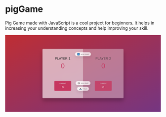 # pigGame
Pig Game made with JavaScript is a cool project for beginners. It helps in increasing your understanding concepts and help improving your skill.


<img src="Pig-Game.png" alt ="Pig game preview">
